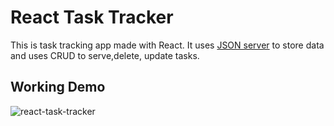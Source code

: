 # React Task Tracker
This is task tracking app made with React. It uses [JSON server](https://github.com/typicode/json-server) to store data and uses CRUD to serve,delete, update tasks.

## Working Demo
![react-task-tracker](https://github.com/yashcrest/react-task-tracker/assets/79971012/67c1f0db-19f9-481d-af28-d90f3d321dec)
